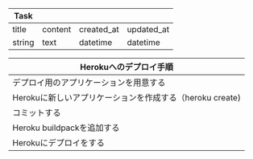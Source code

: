 | Task   |         |            |            |
| ------ | ------- | ---------- | ---------- |
| title  | content | created_at | updated_at |
| string | text    | datetime   | datetime   |


| Herokuへのデプロイ手順                                   |
| -------------------------------------------------------- |
| デプロイ用のアプリケーションを用意する                   |
| Herokuに新しいアプリケーションを作成する（heroku create) |
| コミットする                                             |
| Heroku buildpackを追加する                               |
| Herokuにデプロイをする                                   | 
